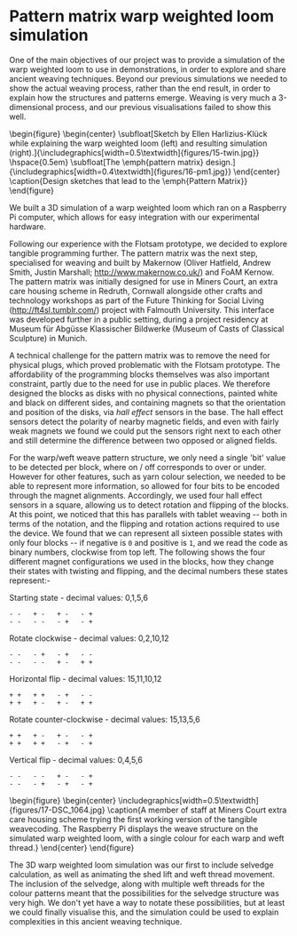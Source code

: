 # Pattern matrix warp weighted loom simulation

One of the main objectives of our project was to provide a simulation
of the warp weighted loom to use in demonstrations, in order to
explore and share ancient weaving techniques. Beyond our previous
simulations we needed to show the actual weaving process, rather than
the end result, in order to explain how the structures and patterns
emerge. Weaving is very much a 3-dimensional process, and our previous
visualisations failed to show this well.

\begin{figure}
\begin{center}
\subfloat[Sketch by Ellen Harlizius-Klück while explaining the warp weighted loom (left) and resulting simulation (right).]{\includegraphics[width=0.5\textwidth]{figures/15-twin.jpg}}
\hspace{0.5em}
\subfloat[The \emph{pattern matrix} design.]{\includegraphics[width=0.4\textwidth]{figures/16-pm1.jpg}}
\end{center}
\caption{Design sketches that lead to the \emph{Pattern Matrix}}
\end{figure}

We built a 3D simulation of a warp weighted loom which ran on a
Raspberry Pi computer, which allows for easy integration with our
experimental hardware.


Following our experience with the Flotsam prototype, we decided to
explore tangible programming further. The pattern matrix was the next
step, specialised for weaving and built by Makernow (Oliver Hatfield,
Andrew Smith, Justin Marshall; <http://www.makernow.co.uk/>) and FoAM
Kernow. The pattern matrix was initially designed for use in Miners
Court, an extra care housing scheme in Redruth, Cornwall alongside
other crafts and technology workshops as part of the Future Thinking
for Social Living (<http://ft4sl.tumblr.com/>) project with Falmouth
University. This interface was developed further in a public setting,
during a project residency at Museum für Abgüsse Klassischer Bildwerke
(Museum of Casts of Classical Sculpture) in Munich.

A technical challenge for the pattern matrix was to remove the need
for physical plugs, which proved problematic with the Flotsam
prototype. The affordability of the programming blocks themselves was
also important constraint, partly due to the need for use in public
places. We therefore designed the blocks as disks with no physical
connections, painted white and black on different sides, and
containing magnets so that the orientation and position of the disks,
via *hall effect* sensors in the base. The hall effect sensors detect
the polarity of nearby magnetic fields, and even with fairly weak
magnets we found we could put the sensors right next to each other and
still determine the difference between two opposed or aligned fields.

For the warp/weft weave pattern structure, we only need a single 'bit'
value to be detected per block, where on / off corresponds to over or
under. However for other features, such as yarn colour selection, we
needed to be able to represent more information, so allowed for four
bits to be encoded through the magnet alignments. Accordingly, we used
four hall effect sensors in a square, allowing us to detect rotation
and flipping of the blocks. At this point, we noticed that this has
parallels with tablet weaving -- both in terms of the notation, and
the flipping and rotation actions required to use the device. We found
that we can represent all sixteen possible states with only four
blocks -- if negative is `0` and positive is `1`, and we read the code
as binary numbers, clockwise from top left. The following shows the
four different magnet configurations we used in the blocks, how they
change their states with twisting and flipping, and the decimal
numbers these states represent:-

Starting state - decimal values: 0,1,5,6

    - -   + -   + -   - +
    - -   - -   - +   - +

Rotate clockwise - decimal values: 0,2,10,12

    - -   - +   - +   - - 
    - -   - -   + -   + +

Horizontal flip - decimal values: 15,11,10,12

    + +   + +   - +   - - 
    + +   + -   + -   + +

Rotate counter-clockwise - decimal values: 15,13,5,6

    + +   + -   + -   - + 
    + +   + +   - +   - +

Vertical flip - decimal values: 0,4,5,6

    - -   - -   + -   - + 
    - -   - +   - +   - +

\begin{figure}
\begin{center}
\includegraphics[width=0.5\textwidth]{figures/17-DSC_1064.jpg}
\caption{A member of staff at Miners Court extra care housing scheme trying the first working version of the tangible weavecoding. The Raspberry Pi displays the weave structure on the simulated warp weighted loom, with a single colour for each warp and weft thread.}
\end{center}
\end{figure}

The 3D warp weighted loom simulation was our first to include selvedge
calculation, as well as animating the shed lift and weft thread
movement. The inclusion of the selvedge, along with multiple weft
threads for the colour patterns meant that the possibilities for the
selvedge structure was very high. We don't yet have a way to notate
these possibilities, but at least we could finally visualise this, and
the simulation could be used to explain complexities in this ancient
weaving technique.

